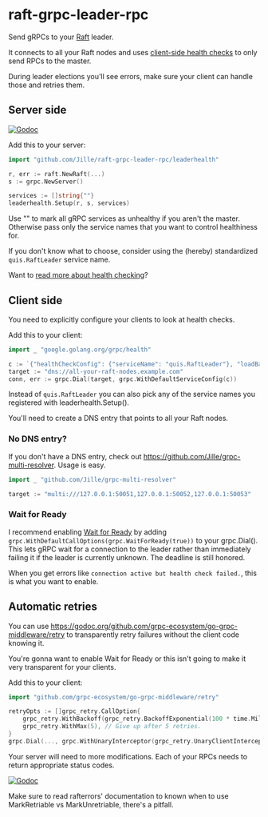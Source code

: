 # raft-grpc-leader-rpc

Send gRPCs to your [Raft](https://github.com/hashicorp/raft) leader.

It connects to all your Raft nodes and uses [client-side health checks](https://github.com/grpc/proposal/blob/master/A17-client-side-health-checking.md) to only send RPCs to the master.

During leader elections you'll see errors, make sure your client can handle those and retries them.

## Server side

[![Godoc](https://godoc.org/github.com/Jille/raft-grpc-leader-rpc/leaderhealth?status.svg)](https://godoc.org/github.com/Jille/raft-grpc-leader-rpc/leaderhealth)

Add this to your server:

```go
import "github.com/Jille/raft-grpc-leader-rpc/leaderhealth"

r, err := raft.NewRaft(...)
s := grpc.NewServer()

services := []string{""}
leaderhealth.Setup(r, s, services)
```

Use "" to mark all gRPC services as unhealthy if you aren't the master. Otherwise pass only the service names that you want to control healthiness for.

If you don't know what to choose, consider using the (hereby) standardized `quis.RaftLeader` service name.

Want to [read more about health checking](https://github.com/grpc/proposal/blob/master/A17-client-side-health-checking.md)?

## Client side

You need to explicitly configure your clients to look at health checks.

Add this to your client:

```go
import _ "google.golang.org/grpc/health"

c := `{"healthCheckConfig": {"serviceName": "quis.RaftLeader"}, "loadBalancingConfig": [ { "round_robin": {} } ]}`
target := "dns://all-your-raft-nodes.example.com"
conn, err := grpc.Dial(target, grpc.WithDefaultServiceConfig(c))
```

Instead of `quis.RaftLeader` you can also pick any of the service names you registered with leaderhealth.Setup().

You'll need to create a DNS entry that points to all your Raft nodes.

### No DNS entry?

If you don't have a DNS entry, check out https://github.com/Jille/grpc-multi-resolver. Usage is easy.

```go
import _ "github.com/Jille/grpc-multi-resolver"

target := "multi:///127.0.0.1:50051,127.0.0.1:50052,127.0.0.1:50053"
```

### Wait for Ready

I recommend enabling [Wait for Ready](https://github.com/grpc/grpc/blob/master/doc/wait-for-ready.md) by adding `grpc.WithDefaultCallOptions(grpc.WaitForReady(true))` to your grpc.Dial(). This lets gRPC wait for a connection to the leader rather than immediately failing it if the leader is currently unknown. The deadline is still honored.

When you get errors like `connection active but health check failed.`, this is what you want to enable.

## Automatic retries

You can use https://godoc.org/github.com/grpc-ecosystem/go-grpc-middleware/retry to transparently retry failures without the client code knowing it.

You're gonna want to enable Wait for Ready or this isn't going to make it very transparent for your clients.

Add this to your client:

```go
import "github.com/grpc-ecosystem/go-grpc-middleware/retry"

retryOpts := []grpc_retry.CallOption{
	grpc_retry.WithBackoff(grpc_retry.BackoffExponential(100 * time.Millisecond)),
	grpc_retry.WithMax(5), // Give up after 5 retries.
}
grpc.Dial(..., grpc.WithUnaryInterceptor(grpc_retry.UnaryClientInterceptor(retryOpts...)))
```

Your server will need to more modifications. Each of your RPCs needs to return appropriate status codes.

[![Godoc](https://godoc.org/github.com/Jille/raft-grpc-leader-rpc/rafterrors?status.svg)](https://godoc.org/github.com/Jille/raft-grpc-leader-rpc/rafterrors)

Make sure to read rafterrors' documentation to known when to use MarkRetriable vs MarkUnretriable, there's a pitfall.
